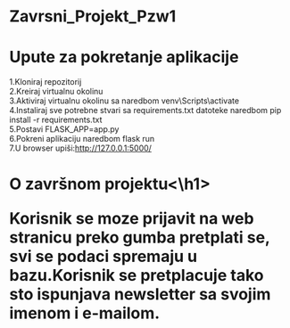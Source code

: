 # Zavrsni_Projekt_Pzw1

# Upute za pokretanje aplikacije

1.Kloniraj repozitorij <br>
2.Kreiraj virtualnu okolinu <br>
3.Aktiviraj virtualnu okolinu sa naredbom venv\Scripts\activate <br>
4.Instaliraj sve potrebne stvari sa requirements.txt datoteke naredbom pip install -r requirements.txt <br>
5.Postavi FLASK_APP=app.py <br>
6.Pokreni aplikaciju naredbom flask run <br>
7.U browser upiši:http://127.0.0.1:5000/ <br>

<h1>O završnom projektu<\h1>

Korisnik se moze prijavit na web stranicu preko gumba pretplati se, svi se podaci spremaju u bazu.Korisnik se pretplacuje tako sto ispunjava newsletter sa svojim imenom i e-mailom.
